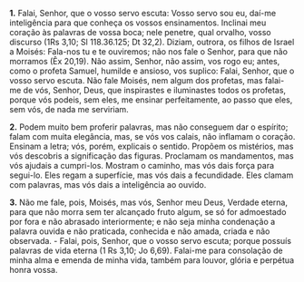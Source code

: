 **1.** Falai, Senhor, que o vosso servo escuta: Vosso servo sou eu, daí-me inteligência para que conheça os vossos ensinamentos. Inclinai meu coração às palavras de vossa boca; nele penetre, qual orvalho, vosso discurso (1Rs 3,10; Sl 118.36.125; Dt 32,2). Diziam, outrora, os filhos de Israel a Moisés: Fala-nos tu e te ouviremos; não nos fale o Senhor, para que não morramos (Êx 20,19). Não assim, Senhor, não assim, vos rogo eu; antes, como o profeta Samuel, humilde e ansioso, vos suplico: Falai, Senhor, que o vosso servo escuta. Não fale Moisés, nem algum dos profetas, mas falai-me de vós, Senhor, Deus, que inspirastes e iluminastes todos os profetas, porque vós podeis, sem eles, me ensinar perfeitamente, ao passo que eles, sem vós, de nada me serviriam.

**2.** Podem muito bem proferir palavras, mas não conseguem dar o espírito; falam com muita elegância, mas, se vós vos calais, não inflamam o coração. Ensinam a letra; vós, porém, explicais o sentido. Propõem os mistérios, mas vós descobris a significação das figuras. Proclamam os mandamentos, mas vós ajudais a cumpri-los. Mostram o caminho, mas vós dais força para segui-lo. Eles regam a superfície, mas vós dais a fecundidade. Eles clamam com palavras, mas vós dais a inteligência ao ouvido.

**3.** Não me fale, pois, Moisés, mas vós, Senhor meu Deus, Verdade eterna, para que não morra sem ter alcançado fruto algum, se só for admoestado por fora e não abrasado interiormente; e não seja minha condenação a palavra ouvida e não praticada, conhecida e não amada, criada e não observada. - Falai, pois, Senhor, que o vosso servo escuta; porque possuís palavras de vida eterna (1 Rs 3,10; Jo 6,69). Falai-me para consolação de minha alma e emenda de minha vida, também para louvor, glória e perpétua honra vossa.

